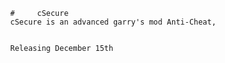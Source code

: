             #     cSecure
            cSecure is an advanced garry's mod Anti-Cheat,
            
            
            Releasing December 15th
